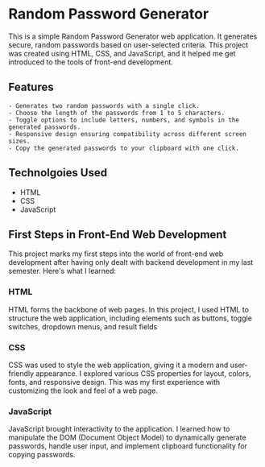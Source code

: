 # Random Password Generator
This is a simple Random Password Generator web application. It generates secure, random passwords based on user-selected criteria. This project was created using HTML, CSS, and JavaScript, and it helped me get introduced to the tools of front-end development.

## Features 
```
- Generates two random passwords with a single click.
- Choose the length of the passwords from 1 to 5 characters.
- Toggle options to include letters, numbers, and symbols in the generated passwords.
- Responsive design ensuring compatibility across different screen sizes.
- Copy the generated passwords to your clipboard with one click.
```
## Technolgoies Used
- HTML
- CSS
- JavaScript

## First Steps in Front-End Web Development

This project marks my first steps into the world of front-end web development after having only dealt with backend development in my last semester. Here's what I learned:

### HTML
HTML forms the backbone of web pages. In this project, I used HTML to structure the web application, including elements such as buttons, toggle switches, dropdown menus, and result fields

### CSS
CSS was used to style the web application, giving it a modern and user-friendly appearance. I explored various CSS properties for layout, colors, fonts, and responsive design. This was my first experience with customizing the look and feel of a web page.

### JavaScript
JavaScript brought interactivity to the application. I learned how to manipulate the DOM (Document Object Model) to dynamically generate passwords, handle user input, and implement clipboard functionality for copying passwords.

